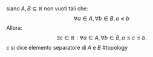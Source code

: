 siano $A,B\subseteq\mathbb{R}$ non vuoti tali che: $$\forall a\in A,\forall b\in B, a\leq b$$
Allora: $$\exists c\in\mathbb{R}:\forall a\in A,\forall b\in B, a\leq c\leq b.$$
$c$ si dice elemento separatore di $A$ e $B$
#topology 
